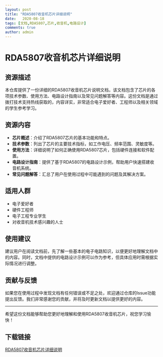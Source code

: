 ```yaml
---
layout: post
title: "RDA5807收音机芯片详细说明"
date:   2020-08-18
tags: [文档,RDA5807,芯片,收音机,电路设计]
comments: true
author: admin
---
```

# RDA5807收音机芯片详细说明

## 资源描述

本仓库提供了一份详细的RDA5807收音机芯片说明文档，该文档包含了芯片的各项技术参数、使用方法、电路设计指南以及常见问题解答等内容。这份文档是通过拨打技术支持热线获取的，内容详实，非常适合电子爱好者、工程师以及相关领域的学生参考学习。

## 资源内容

- **芯片概述**：介绍了RDA5807芯片的基本功能和特点。
- **技术参数**：列出了芯片的主要技术指标，如工作电压、频率范围、灵敏度等。
- **使用方法**：详细说明了如何正确使用RDA5807芯片，包括硬件连接和软件配置。
- **电路设计指南**：提供了基于RDA5807的电路设计示例，帮助用户快速搭建收音机系统。
- **常见问题解答**：汇总了用户在使用过程中可能遇到的问题及其解决方案。

## 适用人群

- 电子爱好者
- 硬件工程师
- 电子工程专业学生
- 对收音机技术感兴趣的人士

## 使用建议

建议用户在阅读文档前，先了解一些基本的电子电路知识，以便更好地理解文档中的内容。同时，文档中提供的电路设计示例可以作为参考，但具体应用时需根据实际情况进行调整。

## 贡献与反馈

如果您在使用过程中发现文档有任何错误或不足之处，欢迎通过仓库的Issue功能提出反馈。我们非常感谢您的贡献，并将及时更新文档以提供更好的内容。

---

希望这份文档能够帮助您更好地理解和使用RDA5807收音机芯片，祝您学习愉快！

## 下载链接

[RDA5807收音机芯片详细说明](https://pan.quark.cn/s/ef8778983cae)